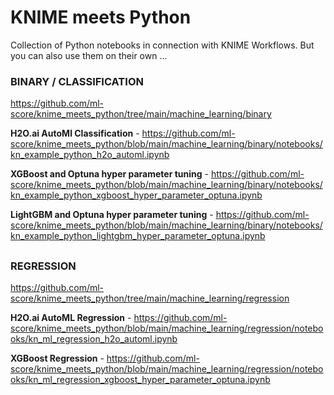 # KNIME meets Python
Collection of Python notebooks in connection with KNIME Workflows.
But you can also use them on their own ...

### BINARY / CLASSIFICATION
https://github.com/ml-score/knime_meets_python/tree/main/machine_learning/binary

**H2O.ai AutoMl Classification** - https://github.com/ml-score/knime_meets_python/blob/main/machine_learning/binary/notebooks/kn_example_python_h2o_automl.ipynb

**XGBoost and Optuna hyper parameter tuning** - https://github.com/ml-score/knime_meets_python/blob/main/machine_learning/binary/notebooks/kn_example_python_xgboost_hyper_parameter_optuna.ipynb

**LightGBM and Optuna hyper parameter tuning** - https://github.com/ml-score/knime_meets_python/blob/main/machine_learning/binary/notebooks/kn_example_python_lightgbm_hyper_parameter_optuna.ipynb

##


### REGRESSION
https://github.com/ml-score/knime_meets_python/tree/main/machine_learning/regression

**H2O.ai AutoML Regression** - https://github.com/ml-score/knime_meets_python/blob/main/machine_learning/regression/notebooks/kn_ml_regression_h2o_automl.ipynb

**XGBoost Regression** - https://github.com/ml-score/knime_meets_python/blob/main/machine_learning/regression/notebooks/kn_ml_regression_xgboost_hyper_parameter_optuna.ipynb

